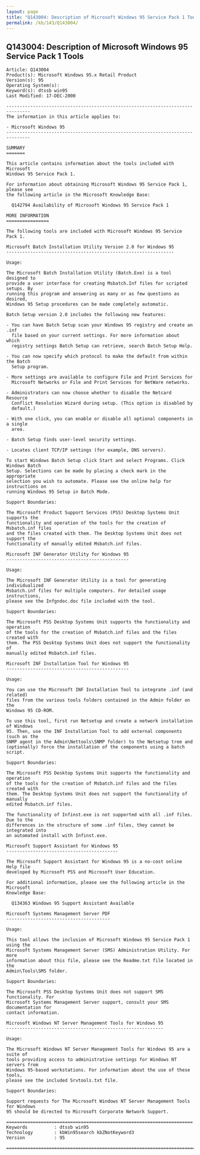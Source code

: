 ```yaml
---
layout: page
title: "Q143004: Description of Microsoft Windows 95 Service Pack 1 Tools"
permalink: /kb/143/Q143004/
---
```


## Q143004: Description of Microsoft Windows 95 Service Pack 1 Tools

	Article: Q143004
	Product(s): Microsoft Windows 95.x Retail Product
	Version(s): 95
	Operating System(s): 
	Keyword(s): dtssb win95
	Last Modified: 17-DEC-2000
	
	-------------------------------------------------------------------------------
	The information in this article applies to:
	
	- Microsoft Windows 95 
	-------------------------------------------------------------------------------
	
	SUMMARY
	=======
	
	This article contains information about the tools included with Microsoft
	Windows 95 Service Pack 1.
	
	For information about obtaining Microsoft Windows 95 Service Pack 1, please see
	the following article in the Microsoft Knowledge Base:
	
	  Q142794 Availability of Microsoft Windows 95 Service Pack 1
	
	MORE INFORMATION
	================
	
	The following tools are included with Microsoft Windows 95 Service Pack 1.
	
	Microsoft Batch Installation Utility Version 2.0 for Windows 95
	---------------------------------------------------------------
	
	Usage:
	
	The Microsoft Batch Installation Utility (Batch.Exe) is a tool designed to
	provide a user interface for creating Msbatch.Inf files for scripted setups. By
	running this program and answering as many or as few questions as desired,
	Windows 95 Setup procedures can be made completely automatic.
	
	Batch Setup version 2.0 includes the following new features:
	
	- You can have Batch Setup scan your Windows 95 registry and create an .inf
	  file based on your current settings. For more information about which
	  registry settings Batch Setup can retrieve, search Batch Setup Help.
	
	- You can now specify which protocol to make the default from within the Batch
	  Setup program.
	
	- More settings are available to configure File and Print Services for
	  Microsoft Networks or File and Print Services for NetWare networks.
	
	- Administrators can now choose whether to disable the Netcard Resource
	  Conflict Resolution Wizard during setup. (This option is disabled by
	  default.)
	
	- With one click, you can enable or disable all optional components in a single
	  area.
	
	- Batch Setup finds user-level security settings.
	
	- Locates client TCP/IP settings (for example, DNS servers).
	
	To start Windows Batch Setup click Start and select Programs. Click Windows Batch
	Setup. Selections can be made by placing a check mark in the appropriate
	selection you wish to automate. Please see the online help for instructions on
	running Windows 95 Setup in Batch Mode.
	
	Support Boundaries:
	
	The Microsoft Product Support Services (PSS) Desktop Systems Unit supports the
	functionality and operation of the tools for the creation of Msbatch.inf files
	and the files created with them. The Desktop Systems Unit does not support the
	functionality of manually edited Msbatch.inf files.
	
	Microsoft INF Generator Utility for Windows 95
	----------------------------------------------
	
	Usage:
	
	The Microsoft INF Generator Utility is a tool for generating individualized
	Msbatch.inf files for multiple computers. For detailed usage instructions,
	please see the Infgndoc.doc file included with the tool.
	
	Support Boundaries:
	
	The Microsoft PSS Desktop Systems Unit supports the functionality and operation
	of the tools for the creation of Msbatch.inf files and the files created with
	them. The PSS Desktop Systems Unit does not support the functionality of
	manually edited Msbatch.inf files.
	
	Microsoft INF Installation Tool for Windows 95
	----------------------------------------------
	
	Usage:
	
	You can use the Microsoft INF Installation Tool to integrate .inf (and related)
	files from the various tools folders contained in the Admin folder on the
	Windows 95 CD-ROM.
	
	To use this tool, first run Netsetup and create a network installation of Windows
	95. Then, use the INF Installation Tool to add external components (such as the
	SNMP agent in the Admin\Nettools\SNMP folder) to the Netsetup tree and
	(optionally) force the installation of the components using a batch script.
	
	Support Boundaries:
	
	The Microsoft PSS Desktop Systems Unit supports the functionality and operation
	of the tools for the creation of Msbatch.inf files and the files created with
	them. The Desktop Systems Unit does not support the functionality of manually
	edited Msbatch.inf files.
	
	The functionality of Infinst.exe is not supported with all .inf files. Due to the
	differences in the structure of some .inf files, they cannot be integrated into
	an automated install with Infinst.exe.
	
	Microsoft Support Assistant for Windows 95
	------------------------------------------
	
	The Microsoft Support Assistant for Windows 95 is a no-cost online Help file
	developed by Microsoft PSS and Microsoft User Education.
	
	For additional information, please see the following article in the Microsoft
	Knowledge Base:
	
	  Q134363 Windows 95 Support Assistant Available
	
	Microsoft Systems Management Server PDF
	---------------------------------------
	
	Usage:
	
	This tool allows the inclusion of Microsoft Windows 95 Service Pack 1 using the
	Microsoft Systems Management Server (SMS) Administration Utility. For more
	information about this file, please see the Readme.txt file located in the
	Admin\Tools\SMS folder.
	
	Support Boundaries:
	
	The Microsoft PSS Desktop Systems Unit does not support SMS functionality. For
	Microsoft Systems Management Server support, consult your SMS documentation for
	contact information.
	
	Microsoft Windows NT Server Management Tools for Windows 95
	-----------------------------------------------------------
	
	Usage:
	
	The Microsoft Windows NT Server Management Tools for Windows 95 are a suite of
	tools providing access to administrative settings for Windows NT servers from
	Windows 95-based workstations. For information about the use of these tools,
	please see the included Srvtools.txt file.
	
	Support Boundaries:
	
	Support requests for The Microsoft Windows NT Server Management Tools for Windows
	95 should be directed to Microsoft Corporate Network Support.
	
	======================================================================
	Keywords          : dtssb win95 
	Technology        : kbWin95search kbZNotKeyword3
	Version           : 95
	
	=============================================================================
	
